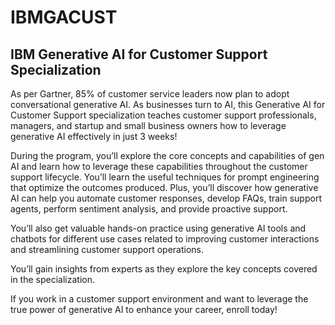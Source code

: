 # IBMGACUST
## IBM Generative AI for Customer Support Specialization

As per Gartner, 85% of customer service leaders now plan to adopt conversational generative AI. As businesses turn to AI, this Generative AI for Customer Support specialization teaches customer support professionals, managers, and startup and small business owners how to leverage generative AI effectively in just 3 weeks! 

During the program, you’ll explore the core concepts and capabilities of gen AI and learn how to leverage these capabilities throughout the customer support lifecycle.  You’ll learn the useful techniques for prompt engineering that optimize the outcomes produced.  Plus, you’ll discover how generative AI can help you automate customer responses, develop FAQs, train support agents, perform sentiment analysis, and provide proactive support. 

You’ll also get valuable hands-on practice using generative AI tools and chatbots for different use cases related to improving customer interactions and streamlining customer support operations.

You’ll gain insights from experts as they explore the key concepts covered in the specialization. 

If you work in a customer support environment and want to leverage the true power of generative AI to enhance your career, enroll today!
